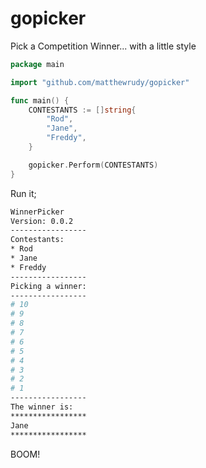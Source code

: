 gopicker
========

Pick a Competition Winner... with a little style

``` go
package main

import "github.com/matthewrudy/gopicker"

func main() {
	CONTESTANTS := []string{
		"Rod",
		"Jane",
		"Freddy",
	}

	gopicker.Perform(CONTESTANTS)
}
```

Run it;

``` bash
WinnerPicker
Version: 0.0.2
-----------------
Contestants:
* Rod
* Jane
* Freddy
-----------------
Picking a winner:
-----------------
# 10
# 9
# 8
# 7
# 6
# 5
# 4
# 3
# 2
# 1
-----------------
The winner is:
*****************
Jane
*****************
```

BOOM!
